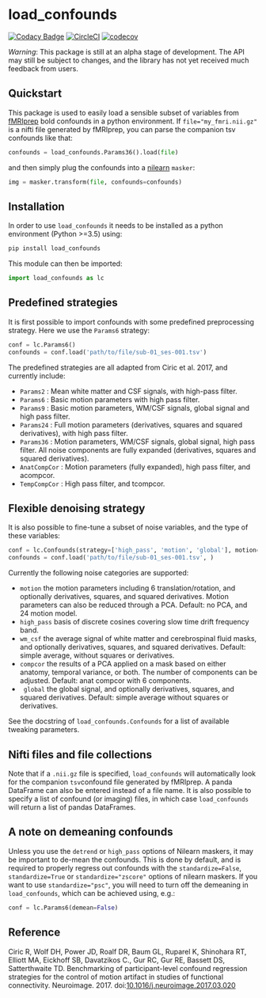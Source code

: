 # load_confounds

[![Codacy Badge](https://api.codacy.com/project/badge/Grade/1da186ba5c44489b8af6d96a9c50d3c7)](https://app.codacy.com/gh/SIMEXP/fmriprep_load_confounds?utm_source=github.com&utm_medium=referral&utm_content=SIMEXP/fmriprep_load_confounds&utm_campaign=Badge_Grade_Dashboard) [![CircleCI](https://circleci.com/gh/SIMEXP/load_confounds.svg?style=svg)](https://circleci.com/gh/SIMEXP/load_confounds) [![codecov](https://codecov.io/gh/SIMEXP/load_confounds/branch/master/graph/badge.svg)](https://codecov.io/gh/SIMEXP/load_confounds)

*Warning*: This package is still at an alpha stage of development. The API may still be subject to changes, and the library has not yet received much feedback from users. 

## Quickstart

This package is used to easily load a sensible subset of variables from [fMRIprep](https://fmriprep.readthedocs.io/en/stable/) bold confounds in a python environment. If `file="my_fmri.nii.gz"` is a nifti file generated by fMRIprep, you can parse the companion tsv confounds like that:
```python
confounds = load_confounds.Params36().load(file)
```
and then simply plug the confounds into a [nilearn](https://nilearn.github.io/) `masker`:
```python
img = masker.transform(file, confounds=confounds)
```

## Installation

In order to use `load_confounds` it needs to be installed as a python environment (Python >=3.5) using:
```bash
pip install load_confounds
```
This module can then be imported:
```python
import load_confounds as lc
```

## Predefined strategies
It is first possible to import confounds with some predefined preprocessing strategy. Here we use the `Params6` strategy:
```python
conf = lc.Params6()
confounds = conf.load('path/to/file/sub-01_ses-001.tsv')
```

The predefined strategies are all adapted from Ciric et al. 2017, and currently include:
 * `Params2` : Mean white matter and CSF signals, with high-pass filter.
 * `Params6` : Basic motion parameters with high pass filter.
 * `Params9` : Basic motion parameters, WM/CSF signals, global signal and high pass filter.
 * `Params24` : Full motion parameters (derivatives, squares and squared derivatives), with high pass filter.
 * `Params36` : Motion parameters, WM/CSF signals, global signal, high pass filter. All noise components are fully expanded (derivatives, squares and squared derivatives).
 * `AnatCompCor` : Motion parameters (fully expanded), high pass filter, and acompcor.
 * `TempCompCor` : High pass filter, and tcompcor.

## Flexible denoising strategy
It is also possible to fine-tune a subset of noise variables, and the type of these variables:
```python
conf = lc.Confounds(strategy=['high_pass', 'motion', 'global'], motion="derivatives")
confounds = conf.load('path/to/file/sub-01_ses-001.tsv', )
```

Currently the following noise categories are supported:
* `motion` the motion parameters including 6 translation/rotation, and optionally derivatives, squares, and squared derivatives. Motion parameters can also be reduced through a PCA. Default: no PCA, and 24 motion model.
* `high_pass` basis of discrete cosines covering slow time drift frequency band.
* `wm_csf` the average signal of white matter and cerebrospinal fluid masks, and optionally derivatives, squares, and squared derivatives. Default: simple average, without squares or derivatives.
* `compcor` the results of a PCA applied on a mask based on either anatomy, temporal variance, or both. The number of components can be adjusted. Default: anat compcor with 6 components.
* ` global`  the global signal, and optionally derivatives, squares, and squared derivatives. Default: simple average without squares or derivatives.

See the docstring of `load_confounds.Confounds` for a list of available tweaking parameters.

## Nifti files and file collections
Note that if a `.nii.gz` file is specified, `load_confounds` will automatically look for the companion `tsv`confound file generated by fMRIprep. A panda DataFrame can also be entered instead of a file name. It is also possible to specify a list of confound (or imaging) files, in which case `load_confounds` will return a list of pandas DataFrames.

## A note on demeaning confounds
Unless you use the `detrend` or `high_pass` options of Nilearn maskers, it may be important to de-mean the confounds. This is done by default, and is required to properly regress out confounds with the `standardize=False`, `standardize=True` or `standardize="zscore"` options of nilearn maskers. If you want to use `standardize="psc"`, you will need to turn off the demeaning in `load_confounds`, which can be achieved using, e.g.:
```python
conf = lc.Params6(demean=False)
```

## Reference

Ciric R, Wolf DH, Power JD, Roalf DR, Baum GL, Ruparel K, Shinohara RT, Elliott MA, Eickhoff SB, Davatzikos C., Gur RC, Gur RE, Bassett DS, Satterthwaite TD. Benchmarking of participant-level confound regression strategies for the control of motion artifact in studies of functional connectivity. Neuroimage. 2017. doi:[10.1016/j.neuroimage.2017.03.020](https://doi.org/10.1016/j.neuroimage.2017.03.020)
